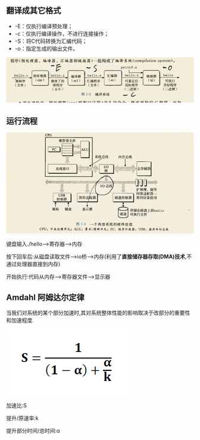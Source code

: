 ## 翻译成其它格式

* -E：仅执行编译预处理；
* -c：仅执行编译操作，不进行连接操作；
* -S：将C代码转换为汇编代码；
* -o：指定生成的输出文件。

![](img/1.png)

## 运行流程
![](img/2.png)

键盘输入./hello-->寄存器-->内存

按下回车后:从磁盘读取文件-->io桥-->内存(利用了**直接储存器存取(DMA)技术**,不通过处理器直接到内存)

开始执行:代码从内存-->寄存器文件-->显示器

## Amdahl 阿姆达尔定律
当我们对系统的某个部分加速时,其对系统整体性能的影响取决于改部分的重要性和加速程度.

![](img/3.png)

加速比:S

提升/原速率:k

提升部分时间/总时间:α
